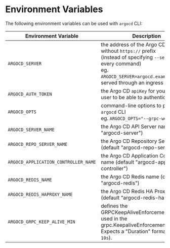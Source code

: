 # Environment Variables

The following environment variables can be used with `argocd` CLI:

| Environment Variable                 | Description                                                                                                                                                                                               |
|--------------------------------------|-----------------------------------------------------------------------------------------------------------------------------------------------------------------------------------------------------------|
| `ARGOCD_SERVER`                      | the address of the Argo CD server without `https://` prefix <br> (instead of specifying `--server` for every command) <br> eg. `ARGOCD_SERVER=argocd.example.com` if served through an ingress with DNS |
| `ARGOCD_AUTH_TOKEN`                  | the Argo CD `apiKey` for your Argo CD user to be able to authenticate                                                                                                                                     |
| `ARGOCD_OPTS`                        | command-line options to pass to `argocd` CLI <br> eg. `ARGOCD_OPTS="--grpc-web"`                                                                                                                          |
| `ARGOCD_SERVER_NAME`                 | the Argo CD API Server name (default "argocd-server")                                                                                                                                                     |
| `ARGOCD_REPO_SERVER_NAME`            | the Argo CD Repository Server name (default "argocd-repo-server")                                                                                                                                         |
| `ARGOCD_APPLICATION_CONTROLLER_NAME` | the Argo CD Application Controller name (default "argocd-application-controller")                                                                                                                         |
| `ARGOCD_REDIS_NAME`                  | the Argo CD Redis name (default "argocd-redis")                                                                                                                                                           |
| `ARGOCD_REDIS_HAPROXY_NAME`          | the Argo CD Redis HA Proxy name (default "argocd-redis-ha-haproxy")                                                                                                                                       |
| `ARGOCD_GRPC_KEEP_ALIVE_MIN`         | defines the GRPCKeepAliveEnforcementMinimum, used in the grpc.KeepaliveEnforcementPolicy. Expects a "Duration" format (default `10s`).                                                                       |

